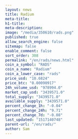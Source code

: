 ```yaml
---
layout: news
title: Radium
meta-title: 
h1-title: 
meta-description: 
image: "/media/350610/rads.png"
published: true
allow_search_engine: false
sitemap: false
enable_comment: false
sort_order: 308
permalink: "/en/rads/news.html"
coin_a_symbol: "RADS"
coin_a_name: "Radium"
coin_a_lower_case: "rads"
price_usd: "10.6824"
price_btc: "0.00090917"
24h_volume_usd: "978994.0"
market_cap_usd: "3439571.0"
total_supply: "3439571.0"
available_supply: "3439571.0"
percent_change_1h: "-0.04"
percent_change_24h: "9.71"
percent_change_7d: "-0.08"
last_updated: "1517140748"
parent-url: "/en/rads/"
author: Sam
---
```


